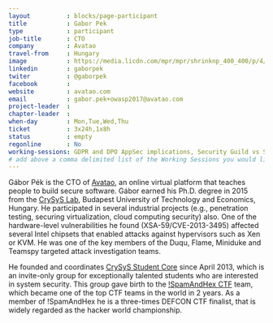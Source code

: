 ```yaml
---
layout          : blocks/page-participant
title           : Gabor Pek
type            : participant
job-title       : CTO
company         : Avatao
travel-from     : Hungary
image           : https://media.licdn.com/mpr/mpr/shrinknp_400_400/p/4/005/054/064/2dbe99f.jpg
linkedin        : gaborpek
twiter          : @gaborpek
facebook        :
website         : avatao.com
email           : gabor.pek+owasp2017@avatao.com
project-leader  : 
chapter-leader  : 
when-day        : Mon,Tue,Wed,Thu
ticket          : 3x24h,1x8h
status          : empty
regonline       : No
working-sessions: GDPR and DPO AppSec implications, Security Guild vs Security Champions, Growing the AppSec Industry, Juice Shop, Creating AppSec Talent (next 100k professionals), Define Agile Security Practices, Agile Practices for Security Teams, A10 - Underprotected APIs, Threat Modeling Cheat Sheet & Lightweight Threat Modeling
# add above a comma delimited list of the Working Sessions you would like to attend (use the session's title)
---
```


Gábor Pék is the CTO of [Avatao](https://avatao.com), an online virtual platform that teaches people to build secure software. Gábor earned his Ph.D. degree in 2015 from the [CrySyS Lab](https://www.crysys.hu), Budapest University of Technology and Economics, Hungary. He participated in several industrial projects (e.g., penetration testing, securing virtualization, cloud computing security) also. One of the hardware-level vulnerabilities he found (XSA-59/CVE-2013-3495) affected several Intel chipsets that enabled attacks against hypervisors such as Xen or KVM. He was one of the key members of the Duqu, Flame, Miniduke and Teamspy targeted attack investigation teams.

He founded and coordinates [CrySyS Student Core](https://core.crysys.hu) since April 2013, which is an invite-only group for exceptionally talented students who are interested in system security. This group gave birth to the [!SpamAndHex CTF](https://ctftime.org/team/5347) team, which became one of the top CTF teams in the world in 2 years. As a member of !SpamAndHex he is a three-times DEFCON CTF finalist, that is widely regarded as the hacker world championship. 


